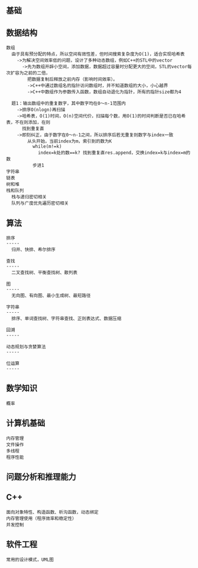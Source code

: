 基础
--------
  数据结构
  --------
    数组
      由于具有预分配的特点，所以空间有效性差，但时间搜索复杂度为O(1)，适合实现哈希表
        ->为解决空间效率低的问题，设计了多种动态数组，例如C++的STL中的vector
          ->先为数组开辟小空间，添加数据，数据超过容量时分配更大的空间，STL的vector每次扩容为之前的二倍，
            把数据复制后释放之前内存（影响时间效率）。
            ->C++中通过数组名的指针访问数组时，并不知道数组的大小，小心越界
            ->C++中数组作为参数传入函数，数组自动退化为指针，所有的指针size都为4
            
      题1：输出数组中的重复数字，其中数字均在0～n-1范围内
        ->排序O(nlogn)再扫描
        ->哈希表，O(1)时间，O(n)空间代价，扫描每个数，用O(1)的时间判断是否已在哈希表，不在则添加，在则
          找到重复直
        ->即刻纠正，由于数字在0～n-1之间，所以排序后若无重复则数字与index一致
            从头开始，当前index为m，索引到的数为K
              while(m!=k)
                index=k处的数==k? 找到重复直res.append，交换index=k与index=m的数
              步进1
    字符串
    链表
    树和堆
    栈和队列
      栈与递归密切相关
      队列与广度优先遍历密切相关
  
  算法
  --------
    排序
    -----
      归并、快排、希尔排序
      
    查找
    -----
      二叉查找树、平衡查找树、散列表
      
    图
    -----
      无向图、有向图、最小生成树、最短路径
      
    字符串
    -----
      排序、单词查找树、字符串查找、正则表达式、数据压缩
      
    回溯
    -----
    
    动态规划与贪婪算法
    -----
    
    位运算
    -----
    
    
  数学知识
  --------
    概率
    
  计算机基础
  --------
    内存管理
    文件操作
    多线程
    程序性能
    
  问题分析和推理能力
  --------


  C++
  --------
    面向对象特性、构造函数、析沟函数，动态绑定
    内存管理使用（程序效率和稳定性）
    并发控制

  软件工程
  --------
    常用的设计模式，UML图
    

